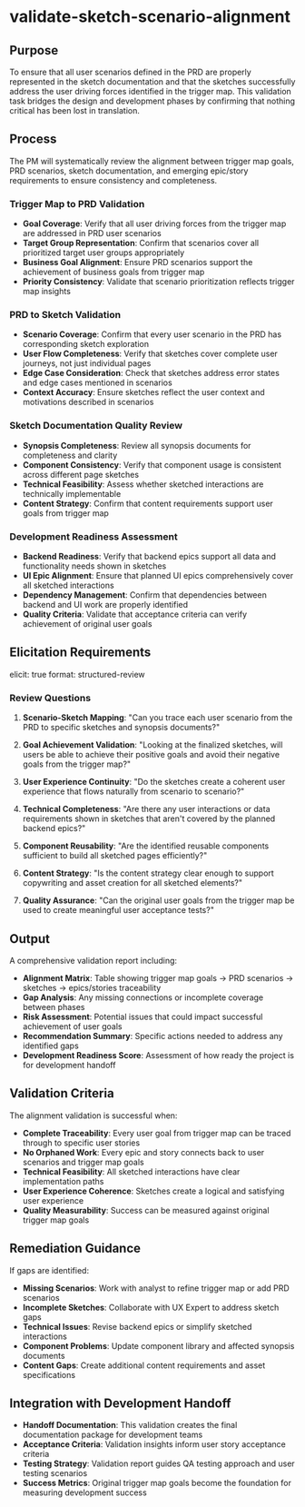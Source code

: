 # validate-sketch-scenario-alignment

## Purpose

To ensure that all user scenarios defined in the PRD are properly represented in the sketch documentation and that the sketches successfully address the user driving forces identified in the trigger map. This validation task bridges the design and development phases by confirming that nothing critical has been lost in translation.

## Process

The PM will systematically review the alignment between trigger map goals, PRD scenarios, sketch documentation, and emerging epic/story requirements to ensure consistency and completeness.

### Trigger Map to PRD Validation

* **Goal Coverage**: Verify that all user driving forces from the trigger map are addressed in PRD user scenarios
* **Target Group Representation**: Confirm that scenarios cover all prioritized target user groups appropriately
* **Business Goal Alignment**: Ensure PRD scenarios support the achievement of business goals from trigger map
* **Priority Consistency**: Validate that scenario prioritization reflects trigger map insights

### PRD to Sketch Validation

* **Scenario Coverage**: Confirm that every user scenario in the PRD has corresponding sketch exploration
* **User Flow Completeness**: Verify that sketches cover complete user journeys, not just individual pages
* **Edge Case Consideration**: Check that sketches address error states and edge cases mentioned in scenarios
* **Context Accuracy**: Ensure sketches reflect the user context and motivations described in scenarios

### Sketch Documentation Quality Review

* **Synopsis Completeness**: Review all synopsis documents for completeness and clarity
* **Component Consistency**: Verify that component usage is consistent across different page sketches
* **Technical Feasibility**: Assess whether sketched interactions are technically implementable
* **Content Strategy**: Confirm that content requirements support user goals from trigger map

### Development Readiness Assessment

* **Backend Readiness**: Verify that backend epics support all data and functionality needs shown in sketches
* **UI Epic Alignment**: Ensure that planned UI epics comprehensively cover all sketched interactions
* **Dependency Management**: Confirm that dependencies between backend and UI work are properly identified
* **Quality Criteria**: Validate that acceptance criteria can verify achievement of original user goals

## Elicitation Requirements

elicit: true
format: structured-review

### Review Questions

1. **Scenario-Sketch Mapping**: "Can you trace each user scenario from the PRD to specific sketches and synopsis documents?"

2. **Goal Achievement Validation**: "Looking at the finalized sketches, will users be able to achieve their positive goals and avoid their negative goals from the trigger map?"

3. **User Experience Continuity**: "Do the sketches create a coherent user experience that flows naturally from scenario to scenario?"

4. **Technical Completeness**: "Are there any user interactions or data requirements shown in sketches that aren't covered by the planned backend epics?"

5. **Component Reusability**: "Are the identified reusable components sufficient to build all sketched pages efficiently?"

6. **Content Strategy**: "Is the content strategy clear enough to support copywriting and asset creation for all sketched elements?"

7. **Quality Assurance**: "Can the original user goals from the trigger map be used to create meaningful user acceptance tests?"

## Output

A comprehensive validation report including:

* **Alignment Matrix**: Table showing trigger map goals → PRD scenarios → sketches → epics/stories traceability
* **Gap Analysis**: Any missing connections or incomplete coverage between phases
* **Risk Assessment**: Potential issues that could impact successful achievement of user goals
* **Recommendation Summary**: Specific actions needed to address any identified gaps
* **Development Readiness Score**: Assessment of how ready the project is for development handoff

## Validation Criteria

The alignment validation is successful when:

* **Complete Traceability**: Every user goal from trigger map can be traced through to specific user stories
* **No Orphaned Work**: Every epic and story connects back to user scenarios and trigger map goals
* **Technical Feasibility**: All sketched interactions have clear implementation paths
* **User Experience Coherence**: Sketches create a logical and satisfying user experience
* **Quality Measurability**: Success can be measured against original trigger map goals

## Remediation Guidance

If gaps are identified:

* **Missing Scenarios**: Work with analyst to refine trigger map or add PRD scenarios
* **Incomplete Sketches**: Collaborate with UX Expert to address sketch gaps
* **Technical Issues**: Revise backend epics or simplify sketched interactions
* **Component Problems**: Update component library and affected synopsis documents
* **Content Gaps**: Create additional content requirements and asset specifications

## Integration with Development Handoff

* **Handoff Documentation**: This validation creates the final documentation package for development teams
* **Acceptance Criteria**: Validation insights inform user story acceptance criteria
* **Testing Strategy**: Validation report guides QA testing approach and user testing scenarios
* **Success Metrics**: Original trigger map goals become the foundation for measuring development success
